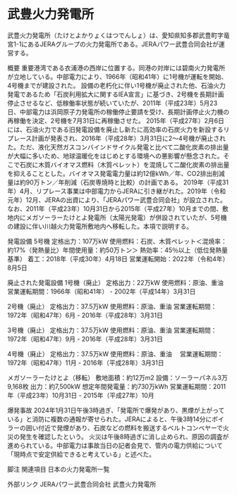 # 武豊火力発電所

武豊火力発電所（たけとよかりょくはつでんしょ）は、愛知県知多郡武豊町字竜宮1-1にあるJERAグループの火力発電所である。JERAパワー武豊合同会社が運営する。

概要
重要港湾である衣浦港の西岸に位置する。同港の対岸には碧南火力発電所が立地している。中部電力により、1966年（昭和41年）に1号機が運転を開始、4号機までが建設された。
設備の老朽化に伴い1号機が廃止された他、石油火力発電であるため「石炭利用拡大に関するIEA宣言」に基づき、2号機を長期計画停止させるなど、低稼働率状態が続いていたが、2011年（平成23年）5月23日、中部電力は浜岡原子力発電所の稼働停止要請を受け、長期計画停止火力機の再稼働を決定、2号機を7月31日に再稼働させた。
2015年（平成27年）2月6日には、石油火力である旧発電設備を廃止し新たに高効率の石炭火力を新設するリプレース計画が発表され、2016年（平成28年）3月31日に2～4号機が廃止された。ただ、液化天然ガスコンバインドサイクル発電と比べて二酸化炭素の排出量が大幅に多いため、地球温暖化をはじめとする環境への悪影響が懸念された。そこで石炭に木質バイオマス燃料（木質ペレット）を混焼して二酸化炭素の排出量を抑えることとした。バイオマス発電電力量は約12億kWh／年、CO2排出削減量は約90万トン／年削減（石炭専焼時と比較）の計画である。
2019年（平成31年）4月、リプレース事業は中部電力からJERAに引き継がれた。2019年（令和元年）12月、JERAの出資により、「JERAパワー武豊合同会社」が設立された。
なお、2011年（平成23年）10月31日から2015年（平成27年）10月までの間、敷地内にメガソーラーたけとよ発電所（太陽光発電）が併設されていたが、5号機の建設に伴い川越火力発電所敷地内へ移転した。本項で説明する。

発電設備
5号機
定格出力：107万kW
使用燃料：石炭、木質ペレット＜混焼率：約17%（発熱量比）年間使用量：約50万トン＞
熱効率：45％以上（低位発熱量基準）
着工：2018年（平成30年）4月18日
営業運転開始：2022年（令和4年）8月5日

廃止された発電設備
1号機（廃止）
定格出力：22万kW
使用燃料：原油、重油
営業運転期間：1966年（昭和41年） - 2002年（平成14年）3月31日

2号機（廃止）
定格出力：37.5万kW
使用燃料：原油、重油
営業運転期間：1972年（昭和47年）6月 - 2016年（平成28年）3月31日

3号機（廃止）
定格出力：37.5万kW
使用燃料：原油、重油
営業運転期間：1972年（昭和47年）9月 - 2016年（平成28年）3月31日

4号機（廃止）
定格出力：37.5万kW
使用燃料：原油、重油　
営業運転期間：1972年（昭和47年）11月 - 2016年（平成28年）3月31日

メガソーラーたけとよ（移転）
敷地面積：約12万m2
設備：ソーラーパネル3万9,168枚
出力：約7,500kW
想定年間発電量：約730万kWh
営業運転期間：2011年（平成23年）10月31日 - 2015年（平成27年）10月

爆発事故
2024年1月31日午後3時過ぎ、「発電所で爆発があり、黒煙が上がっている」と消防に複数の通報が寄せられた。JERAによると、午後3時14分にボイラーの囲い付近で発煙があり、石炭などの燃料を搬送するベルトコンベヤーで火災の発生を確認したという。
火災は午後8時過ぎに消し止められ、原因の調査が進められている。中部電力は事故当日の記者会見で、管内の電力供給について「現時点で安定供給できると考えている」と述べた。

脚注
関連項目
日本の火力発電所一覧

外部リンク
JERAパワー武豊合同会社
武豊火力発電所